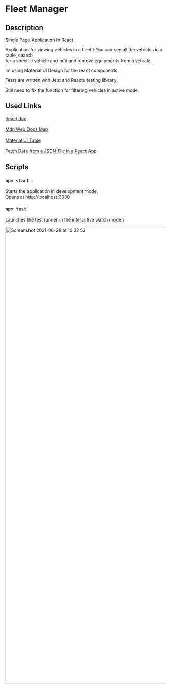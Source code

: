 
# Fleet Manager

## Description 
Single Page Application in React. 

Application for viewing vehicles in a fleet.\ 
You can see all the vehicles in a table, search \
for a specific vehicle and add and remove equipments from a vehicle. 

Im using Material Ui Design for the react components. 

Tests are written with Jest and Reacts testing libirary.

Still need to fix the function for filtering vehicles in active mode. 

## Used Links
[React doc](https://reactjs.org/docs/components-and-props.html)\
\
[Mdn Web Docs Map](https://developer.mozilla.org/en-US/docs/Web/JavaScript/Reference/Global_Objects/Map)\
\
[Material Ui Table](https://material-ui.com/components/tables/)\
\
[Fetch Data from a JSON File in a React App](https://www.pluralsight.com/guides/fetch-data-from-a-json-file-in-a-react-app)



## Scripts

### `npm start`

Starts the application in development mode.\
Opens at http://localhost:3000 

### `npm test`

Launches the test runner in the interactive watch mode.\


<img width="1435" alt="Screenshot 2021-06-28 at 10 32 53" src="https://user-images.githubusercontent.com/54401398/123605630-56079500-d7fc-11eb-9492-17f0d601bd1d.png">
